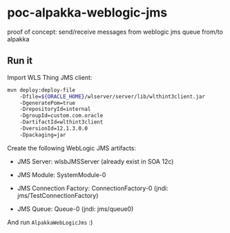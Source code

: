# poc-alpakka-weblogic-jms
proof of concept: send/receive messages from weblogic jms queue from/to alpakka

## Run it

Import WLS Thing JMS client:

```bash
mvn deploy:deploy-file
    -Dfile=${ORACLE_HOME}/wlserver/server/lib/wlthint3client.jar
    -DgeneratePom=true
    -DrepositoryId=internal
    -DgroupId=custom.com.oracle
    -DartifactId=wlthint3client
    -DversionId=12.1.3.0.0
    -Dpackaging=jar
```

Create the following WebLogic JMS artifacts:

* JMS Server: wlsbJMSServer (already exist in SOA 12c)

* JMS Module: SystemModule-0

* JMS Connection Factory: ConnectionFactory-0 (jndi: jms/TestConnectionFactory)

* JMS Queue: Queue-0 (jndi: jms/queue0)

And run `AlpakkaWebLogicJms` :)
